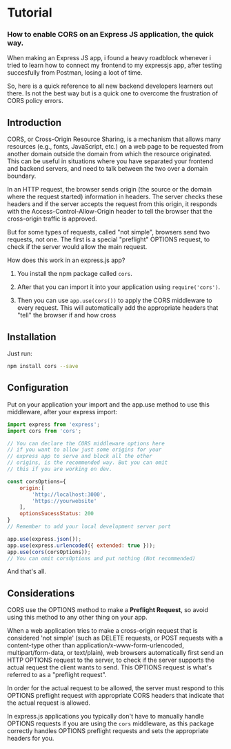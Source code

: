 # Tutorial
### How to enable CORS on an Express JS application, the quick way.
When making an Express JS app, i found a heavy roadblock whenever i tried to learn how to connect my frontend to my expressjs app, after testing succesfully from Postman, losing a loot of time.

So, here is a quick reference to all new backend developers learners out there. Is not the best way but is a quick one to overcome the frustration of CORS policy errors.

## Introduction
CORS, or Cross-Origin Resource Sharing, is a mechanism that allows many resources (e.g., fonts, JavaScript, etc.) on a web page to be requested from another domain outside the domain from which the resource originated. This can be useful in situations where you have separated your frontend and backend servers, and need to talk between the two over a domain boundary.

In an HTTP request, the browser sends origin (the source or the domain where the request started) information in headers. The server checks these headers and if the server accepts the request from this origin, it responds with the Access-Control-Allow-Origin header to tell the browser that the cross-origin traffic is approved. 

But for some types of requests, called "not simple", browsers send two requests, not one. The first is a special "preflight" OPTIONS request, to check if the server would allow the main request.

How does this work in an express.js app? 

1. You install the npm package called `cors`.

2. After that you can import it into your application using `require('cors')`.

3. Then you can use `app.use(cors())` to apply the CORS middleware to every request. This will automatically add the appropriate headers that "tell" the browser if and how cross

## Installation
Just run:
```bash
npm install cors --save
```

## Configuration
Put on your application your import and the app.use method to use this middleware, after your express import:
```javascript
import express from 'express';
import cors from 'cors';

// You can declare the CORS middleware options here 
// if you want to allow just some origins for your 
// express app to serve and block all the other 
// origins, is the recommended way. But you can omit 
// this if you are working on dev.

const corsOptions={
    origin:[
        'http://localhost:3000',
        'https://yourwebsite'
    ],
    optionsSucessStatus: 200
}
// Remember to add your local development server port

app.use(express.json());
app.use(express.urlencoded({ extended: true }));
app.use(cors(corsOptions)); 
// You can omit corsOptions and put nothing (Not recommended)
```

And that's all. 

## Considerations
CORS use the OPTIONS method to make a **Preflight Request**, so avoid using this method to any other thing on your app. 

When a web application tries to make a cross-origin request that is considered 'not simple' (such as DELETE requests, or POST requests with a content-type other than application/x-www-form-urlencoded, multipart/form-data, or text/plain), web browsers automatically first send an HTTP OPTIONS request to the server, to check if the server supports the actual request the client wants to send. This OPTIONS request is what's referred to as a "preflight request".

In order for the actual request to be allowed, the server must respond to this OPTIONS preflight request with appropriate CORS headers that indicate that the actual request is allowed.

In express.js applications you typically don't have to manually handle OPTIONS requests if you are using the `cors` middleware, as this package correctly handles OPTIONS preflight requests and sets the appropriate headers for you.

